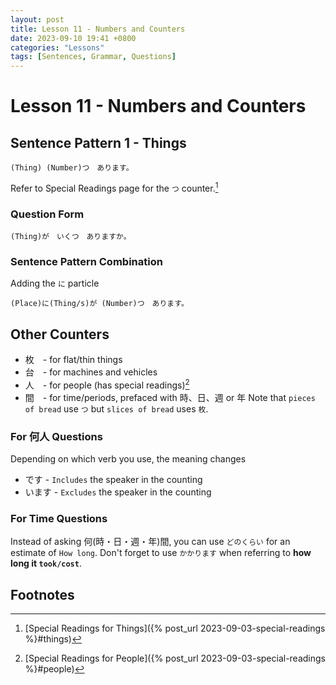 ```yaml
---
layout: post
title: Lesson 11 - Numbers and Counters
date: 2023-09-10 19:41 +0800
categories: "Lessons"
tags: [Sentences, Grammar, Questions]
---
```


# Lesson 11 - Numbers and Counters

## Sentence Pattern 1 - Things
```
(Thing) (Number)つ　あります。
```
Refer to Special Readings page for the `つ` counter.[^fn1]

### Question Form
```
(Thing)が　いくつ　ありますか。
```

### Sentence Pattern Combination
Adding the `に` particle
```
(Place)に(Thing/s)が (Number)つ　あります。
```

## Other Counters
* 枚　- for flat/thin things
* 台　- for machines and vehicles
* 人　- for people (has special readings)[^fn2]
* 間　- for time/periods, prefaced with 時、日、週 or 年
Note that `pieces of bread` use `つ` but `slices of bread` uses `枚`.

### For 何人 Questions
Depending on which verb you use, the meaning changes
* です - `Includes` the speaker in the counting
* います - `Excludes` the speaker in the counting

### For Time Questions
Instead of asking 何(時・日・週・年)間, you can use `どのくらい` for an estimate of `How long`. Don't forget to use `かかります` when referring to **how long it `took/cost`**.


## Footnotes
[^fn1]: [Special Readings for Things]({% post_url 2023-09-03-special-readings %}#things)
[^fn2]: [Special Readings for People]({% post_url 2023-09-03-special-readings %}#people)